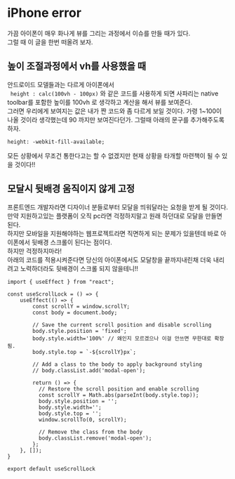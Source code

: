 # iPhone error

가끔 아이폰이 매우 화나게 뷰를 그리는 과정에서 이슈를 만들 때가 있다.    
그럴 때 이 글을 한번 떠올려 보자.

## 높이 조절과정에서 vh를 사용했을 때

안드로이드 모델들과는 다르게 아이폰에서   
``` height : calc(100vh - 100px)```
와 같은 코드를 사용하게 되면 사파리는 native toolbar를 포함한 높이를 100vh 로 생각하고 계산을 해서 뷰를 보여준다.   
그러면 우리에게 보여지는 값은 내가 짠 코드와 좀 다르게 보일 것이다. 가령 1~100이 나올 것이라 생각했는데 90 까지만 보여진다던가.
그럴때 아래의 문구를 추가해주도록 하자.   

```
height: -webkit-fill-available;
```

모든 상황에서 무조건 통한다고는 할 수 없겠지만 현재 상황을 타개할 마련책이 될 수 있을 것이다!!


## 모달시 뒷배경 움직이지 않게 고정

프론트엔드 개발자라면 디자이너 분들로부터 모달을 띄워달라는 요청을 받게 될 것이다.   
만약 지원하고있는 플랫폼이 오직 pc라면 걱정하지말고 원래 하던대로 모달을 만들면 된다.   
하지만 모바일을 지원해야하는 웹프로젝트라면 직면하게 되는 문제가 있을텐데 바로 아이폰에서 뒷배경 스크롤이 된다는 점이다.   
하지만 걱정하지마라!   
아래의 코드를 적용시켜준다면 당신의 아이폰에서도 모달창을 끝까지내린채 더욱 내리려고 노력하더라도 뒷배경이 스크롤 되지 않을테니!!

```
import { useEffect } from "react";

const useScrollLock = () => {
    useEffect(() => {
        const scrollY = window.scrollY;
        const body = document.body;
    
        // Save the current scroll position and disable scrolling
        body.style.position = 'fixed';
        body.style.width='100%' // 왜인지 모르겠으나 이걸 안쓰면 무한대로 확장됨.
        body.style.top = `-${scrollY}px`;
    
        // Add a class to the body to apply background styling
        // body.classList.add('modal-open');
    
        return () => {
          // Restore the scroll position and enable scrolling
          const scrollY = Math.abs(parseInt(body.style.top));
          body.style.position = '';
          body.style.width='';
          body.style.top = '';
          window.scrollTo(0, scrollY);
    
          // Remove the class from the body
          body.classList.remove('modal-open');
        };
    }, []);
}

export default useScrollLock
```
